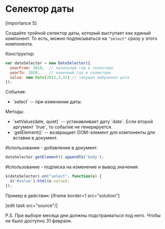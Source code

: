 # Селектор даты

[importance 5]

Создайте тройной селектор даты, который выступает как единый компонент. То есть, можно подписываться на `"select"` сразу у этого компонента.

Конструктор:

```js
var dateSelector = new DateSelector({ 
  yearFrom: 2010,  // начальный год в селекторе
  yearTo: 2020,    // конечный год в селекторе
  value: new Date(2012,2,31) // текущая выбранная дата
});
```

События:
<ul>
<li>`select` -- при изменении даты.</li>
</ul>
Методы:
<ul>
<li>`setValue(date, quiet)` -- устанавливает дату `date`. Если второй аргумент `true`, то событие не генерируется.</li>
<li>`getElement()` -- возвращает DOM-элемент для компоненты для вставки в документ.</li>
</ul>

Использование - добавление в документ:

```js
dateSelector.getElement().appendTo('body');
```

Использование - подписка на изменение и вывод значения:

```js
$(dateSelector).on("select", function(e) {
  $('#value').html(e.value);
});
```

Пример в действии:
[iframe border=1 src="solution"]

[edit task src="source"/]

P.S. При выборе месяца дни должны подстраиваться под него. Чтобы не было доступно 31 февраля.